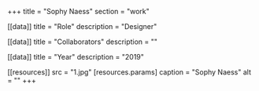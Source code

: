 +++
title = "Sophy Naess"
section = "work"

[[data]]
title = "Role"
description = "Designer"

[[data]]
title = "Collaborators"
description = ""

[[data]]
title = "Year"
description = "2019"

[[resources]]
src = "1.jpg"
[resources.params]
caption = "Sophy Naess"
alt = ""
+++

